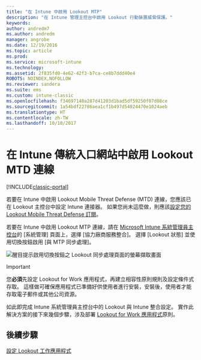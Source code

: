 ```yaml
---
title: "在 Intune 中啟用 Lookout MTP"
description: "在 Intune 管理主控台中啟用 Lookout 行動裝置威脅保護。"
keywords: 
author: andredm7
ms.author: andredm
manager: angrobe
ms.date: 12/19/2016
ms.topic: article
ms.prod: 
ms.service: microsoft-intune
ms.technology: 
ms.assetid: 2f835fd0-4e62-42f3-b7ca-ce8b7ddd40e4
ROBOTS: NOINDEX,NOFOLLOW
ms.reviewer: sandera
ms.suite: ems
ms.custom: intune-classic
ms.openlocfilehash: f34697140a287d41203d1bad5df59250f07d08ce
ms.sourcegitcommit: 1a54bdf22786aea1cf1b497d54024470e1024aeb
ms.translationtype: HT
ms.contentlocale: zh-TW
ms.lasthandoff: 10/10/2017
---
```

# <a name="enable-lookout-mtd-connection-in-the-intune-classic-portal"></a>在 Intune 傳統入口網站中啟用 Lookout MTD 連線

[!INCLUDE[classic-portal](../includes/classic-portal.md)]

若要在 Intune 中啟用 Lookout Mobile Threat Defense (MTD) 連線，您應該已在 Lookout 主控台中設定 Intune 連接器。  如果您尚未這麼做，則應該[設定您的 Lookout Mobile Threat Defense 訂閱](setup-your-lookout-mtd-subscription.md)。

若要在 Intune 中啟用 Lookout MTP 連線，請在 [Microsoft Intune 系統管理員主控台](https://manage.microsoft.com)的 [系統管理] 頁面上，選擇 [協力廠商服務整合]。 選擇 [Lookout 狀態] 並使用切換按鈕啟用 [與 MTP 同步處理]。

![醒目提示啟用切換按鈕之 Lookout 同步處理頁面的螢幕擷取畫面](../media/mtp/lookout-intune-synchronization.png)

>[!IMPORTANT]
> 您**必須**先設定 Lookout for Work 應用程式，再建立相容性原則規則及設定條件式存取。 這樣做可確保應用程式已準備好供使用者進行安裝，安裝後，使用者才能存取電子郵件或其他公司資源。

如此即完成 Intune 系統管理員主控台中的 Lookout 與 Intune 整合設定。  實作此解決方案的接下來幾個步驟，涉及部署 [Lookout for Work 應用程式](/intune-classic/deploy-use/device-threat-protection-policy)原則。


## <a name="next-steps"></a>後續步驟
[設定 Lookout 工作應用程式](/intune-classic/deploy-use/device-threat-protection-apps)
